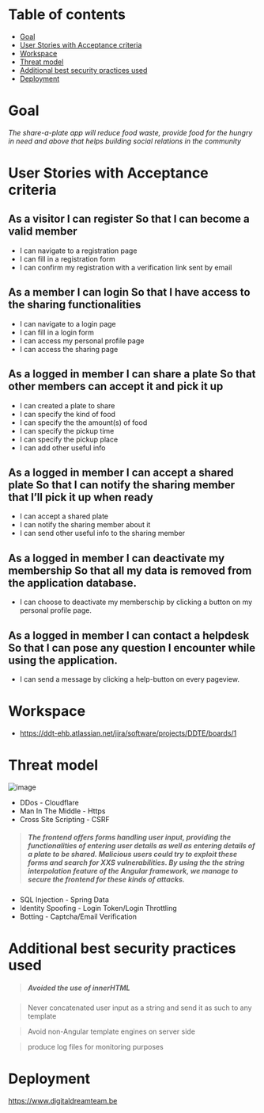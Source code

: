 # Table of contents
* [Goal](#goal)
* [User Stories with Acceptance criteria](#user-stories-with-acceptance-criteria)
* [Workspace](#workspace)
* [Threat model](#threat-model)
* [ Additional best security practices used](#additional-best-security-practices-used)
* [Deployment](#deployment)



# Goal
*The share-a-plate app will reduce food waste, provide food for the hungry in need and above that helps building social relations in the community*

# User Stories with Acceptance criteria

## As a visitor  I can register  So that I can become a valid member
* I can navigate to a registration page
* I can fill in a registration form
* I can confirm my registration with a verification link sent by email


## As a member   I can login So that I have access to the sharing functionalities
* I can navigate to a login page
* I can fill in a login form
* I can access my personal profile page
* I can access the sharing page


## As a logged in member I can share a plate So that other members can accept it and pick it up
* I can created a plate to share
* I can specify the kind of food
* I can specify the the amount(s) of food
* I can specify the pickup time
* I can specify the pickup place
* I can add other useful info


## As a logged in member I can accept a shared plate So that I can notify the sharing member that I’ll pick it up when ready
* I can accept a shared plate
* I can notify the sharing member about it
* I can send other useful info to the sharing member


## As a logged in member I can deactivate my membership  So that all my data is removed from the application database.
* I can choose to deactivate my memberschip by clicking a button on my personal profile page.


## As a logged in member   I can contact a helpdesk  So that I can pose any question I encounter while using the application.
* I can send a message by clicking a help-button on every pageview.

# Workspace
* https://ddt-ehb.atlassian.net/jira/software/projects/DDTE/boards/1 


# Threat model
![image](https://user-images.githubusercontent.com/57287911/137589168-22df9323-6176-42a0-bde8-3e9639ad152b.png)
* DDos - Cloudflare
* Man In The Middle - Https
* Cross Site Scripting - CSRF
> ##### The frontend offers forms handling user input, providing the functionalities of entering user details as well as entering details of a plate to be shared. Malicious users could try to exploit these forms and search for XXS vulnerabilities. By using the the string interpolation feature of the Angular framework, we manage to secure the frontend for these kinds of attacks. 


* SQL Injection - Spring Data
* Identity Spoofing - Login Token/Login Throttling
* Botting - Captcha/Email Verification

# Additional best security practices used
> ##### Avoided the use of innerHTML

> Never concatenated user input as a string and send it as such to any template

> Avoid non-Angular template engines on server side

> produce log files for monitoring purposes

# Deployment

https://www.digitaldreamteam.be





